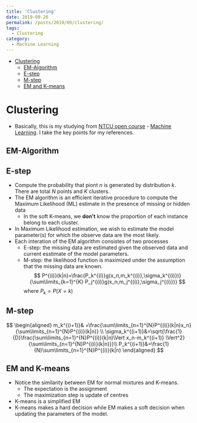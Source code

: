 ```yaml
---
title: 'Clustering'
date: 2019-09-26
permalink: /posts/2019/09/clustering/
tags:
  - Clustering
category:
  - Machine Learning
---
```

- [Clustering](#Clustering)
  - [EM-Algorithm](#EM-Algorithm)
  - [E-step](#E-step)
  - [M-step](#M-step)
  - [EM and K-means](#EM-and-K-means)
# Clustering
- Basically, this is my studying from [NTCU open course](http://ocw.nctu.edu.tw/index.php) - [Machine Learning](http://ocw.nctu.edu.tw/course_detail.php?bgid=1&gid=1&nid=563&page=1). I  take the key points for my references.

## EM-Algorithm

## E-step
- Compute the probability that piont $n$ is generated by distribution $k$.
There are total $N$ points and $K$ clusters.
- The EM algorithm is an efficient iterative procedure to compute the Maximum Likelihood (ML) estimate in the presence of missing or hidden data
    * In the soft K-means, we **don't** know the proportion of each instance belong to each cluster.
- In Maximum Likelihood estimation, we wish to estimate the model parameter(s) for which the observe data are the most likely.
- Each interation of the EM algorithm consistes of two processes
    * E-step: the missing data are estimated given the observed data and current esstimate of the model parameters.
    * M-step: the likelihood function is maximized under the assumption that the missing data are known.
$$
P^{(i)}(k|n)=\frac{P_k^{(i)}g(x_n,m_k^{(i)},\sigma_k^{(i)})}{\sum\limits_{k=1}^{K} P_j^{(i)}g(x_n,m_j^{(i)},\sigma_j^{(i)})}
$$
where $P_k=P(X=k)$



## M-step

$$
\begin{aligned}
m_k^{(i+1)}& =\frac{\sum\limits_{n=1}^{N}P^{(i)}(k|n)x_n}{\sum\limits_{n=1}^{N}P^{(i)}(k|n)} \\
\sigma_k^{(i+1)}&=\sqrt{\frac{1}{D}\frac{\sum\limits_{n=1}^{N}P^{(i)}(k|n)\Vert x_n-m_k^{(i+1)} \Vert^2}{\sum\limits_{n=1}^{N}P^{(i)}(k|n)}}\\
P_k^{(i+1)}&=\frac{1}{N}\sum\limits_{n=1}^{N}P^{(i)}(k|n)
\end{aligned}
$$

## EM and K-means
- Notice the similarity between EM for normal mixtures and K-means.
    * The expectation is the assignment
    * The maximization step is update of centres
- K-means is a simplified EM
- K-means makes a hard decision while EM makes a soft decision when updating the parameters of the model.

